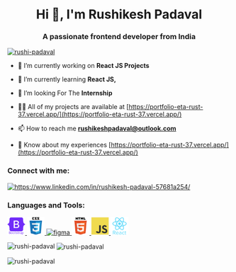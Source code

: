 <h1 align="center">Hi 👋, I'm Rushikesh Padaval</h1>
<h3 align="center">A passionate frontend developer from India</h3>

<p align="left"> <a href="https://github.com/ryo-ma/github-profile-trophy"><img src="https://github-profile-trophy.vercel.app/?username=rushi-padaval" alt="rushi-padaval" /></a> </p>

- 🔭 I’m currently working on **React JS Projects**

- 🌱 I’m currently learning **React JS,**

- 👯 I’m looking For The **Internship**

- 👨‍💻 All of my projects are available at [https://portfolio-eta-rust-37.vercel.app/](https://portfolio-eta-rust-37.vercel.app/)

- 📫 How to reach me **rushikeshpadaval@outlook.com**

- 📄 Know about my experiences [https://portfolio-eta-rust-37.vercel.app/](https://portfolio-eta-rust-37.vercel.app/)

<h3 align="left">Connect with me:</h3>
<p align="left">
<a href="https://linkedin.com/in/https://www.linkedin.com/in/rushikesh-padaval-57681a254/" target="blank"><img align="center" src="https://raw.githubusercontent.com/rahuldkjain/github-profile-readme-generator/master/src/images/icons/Social/linked-in-alt.svg" alt="https://www.linkedin.com/in/rushikesh-padaval-57681a254/" height="30" width="40" /></a>
</p>

<h3 align="left">Languages and Tools:</h3>
<p align="left"> <a href="https://getbootstrap.com" target="_blank" rel="noreferrer"> <img src="https://raw.githubusercontent.com/devicons/devicon/master/icons/bootstrap/bootstrap-plain-wordmark.svg" alt="bootstrap" width="40" height="40"/> </a> <a href="https://www.w3schools.com/css/" target="_blank" rel="noreferrer"> <img src="https://raw.githubusercontent.com/devicons/devicon/master/icons/css3/css3-original-wordmark.svg" alt="css3" width="40" height="40"/> </a> <a href="https://www.figma.com/" target="_blank" rel="noreferrer"> <img src="https://www.vectorlogo.zone/logos/figma/figma-icon.svg" alt="figma" width="40" height="40"/> </a> <a href="https://www.w3.org/html/" target="_blank" rel="noreferrer"> <img src="https://raw.githubusercontent.com/devicons/devicon/master/icons/html5/html5-original-wordmark.svg" alt="html5" width="40" height="40"/> </a> <a href="https://developer.mozilla.org/en-US/docs/Web/JavaScript" target="_blank" rel="noreferrer"> <img src="https://raw.githubusercontent.com/devicons/devicon/master/icons/javascript/javascript-original.svg" alt="javascript" width="40" height="40"/> </a> <a href="https://reactjs.org/" target="_blank" rel="noreferrer"> <img src="https://raw.githubusercontent.com/devicons/devicon/master/icons/react/react-original-wordmark.svg" alt="react" width="40" height="40"/> </a> </p>

<p><img align="left" src="https://github-readme-stats.vercel.app/api/top-langs?username=rushi-padaval&show_icons=true&locale=en&layout=compact" alt="rushi-padaval" /></p>

<p>&nbsp;<img align="center" src="https://github-readme-stats.vercel.app/api?username=rushi-padaval&show_icons=true&locale=en" alt="rushi-padaval" /></p>

<p><img align="center" src="https://github-readme-streak-stats.herokuapp.com/?user=rushi-padaval&" alt="rushi-padaval" /></p>
